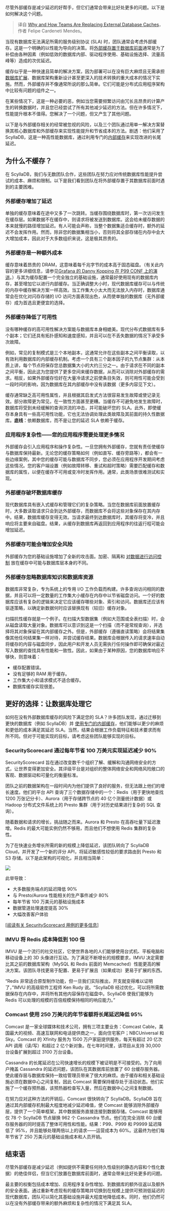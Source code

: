 
<!--
title: 为什么以及如何团队正在取代外部数据库缓存
cover: https://cdn.thenewstack.io/media/2024/05/5e173095-drawers.jpg
-->

尽管外部缓存是减少延迟的好帮手，但它们通常会带来比好处更多的问题。以下是如何解决这个问题。

> 译自 [Why and How Teams Are Replacing External Database Caches](https://thenewstack.io/why-and-how-teams-are-replacing-external-database-caches/)，作者 Felipe Cardeneti Mendes。

当现有数据库无法满足所需的服务级别协议 (SLA) 时，团队通常会考虑外部缓存。这是一个明确的以性能为导向的决策。将[外部缓存置于数据库前面](https://thenewstack.io/place-ccache-front-database-like-amazon-dynamodb-accelerator-dax/)通常是为了补偿由各种因素（例如低效的数据库内部、驱动程序使用、基础设施选择、流量高峰等）造成的次优延迟。

缓存似乎是一种快速且简单的解决方案，因为部署可以在没有巨大麻烦且无需承担[数据库扩展](https://roadmap.sh/guides/scaling-databases)、数据库架构重新设计甚至更深入的技术转换的重大成本的情况下实施。然而，外部缓存并不像通常所说的那么简单。它们可能是分布式应用程序架构中比较有问题的组件之一。

在某些情况下，这是一种必要的恶，例如当您需要频繁访问由冗长且昂贵的计算产生的转换数据时，并且您已经尝试了所有其他减少延迟的方法。但在许多情况下，性能提升根本不值得。您解决了一个问题，但又产生了其他问题。

以下是与外部缓存相关的经常被忽视的风险，以及三个团队通过用单一解决方案替换其核心数据库和外部缓存来实现性能提升和节省成本的方法。剧透：他们采用了 ScyllaDB，这是一种高性能数据库，通过利用专门的[内部缓存](https://thenewstack.io/why-databases-should-bypass-the-linux-page-cache/)来实现改进的长尾延迟。

## 为什么不缓存？

在 ScyllaDB，我们与无数团队合作，这些团队在努力应对传统数据库性能提升尝试的成本、麻烦和限制。以下是我们看到团队在将外部缓存置于其数据库前面时遇到的主要困难。

### 外部缓存增加了延迟

单独的缓存意味着在途中又多了一次跳转。当缓存围绕数据库时，第一次访问发生在缓存层。如果数据不在缓存中，则请求将被发送到数据库。这会给未缓存数据的本来就慢的路径增加延迟。有人可能会声称，当整个数据集适合缓存时，额外的延迟不会发挥作用。然而，除非您的数据集相当小，否则将其全部存储在内存中会大大增加成本，因此对于大多数组织来说，这是极其昂贵的。

### 外部缓存是一种额外成本

缓存意味着昂贵的 DRAM，这意味着每千兆字节的成本高于固态磁盘。（有关此内容的更多详细信息，请参见[Grafana 的 Danny Kopping 在 P99 CONF 上的演讲](https://www.p99conf.io/session/cache-me-if-you-can-how-grafana-labs-scaled-up-their-memcached-42x-cut-costs-too/)。）与其为缓存配置一个完全独立的基础设施，通常最好使用现有的数据库内存，甚至增加它以进行内部缓存。当正确调整大小时，现代数据库缓存可以与传统的内存中缓存解决方案一样高效。当工作集大小太大而无法放入内存时，数据库通常会在优化对闪存存储的 I/O 访问方面表现出色，从而使单独的数据库（无外部缓存）成为首选且更便宜的选择。

### 外部缓存降低了可用性

没有哪种缓存的高可用性解决方案能与数据库本身相媲美。现代分布式数据库有多个副本；它们还具有拓扑感知和速度感知，并且可以在不丢失数据的情况下承受多次故障。

例如，常见的复制模式是三个本地副本，这通常允许在这些副本之间平衡读取，以有效利用数据库的内部缓存机制。考虑一个具有三个副本因子的九节点集群：从本质上讲，每个节点将保存您总数据集大小的大约三分之一。由于请求在不同的副本之间平衡，因此这为您提供了更多空间来缓存数据，从而可以消除对外部缓存的需求。相反，如果外部缓存恰好在大量冷请求之前使条目失效，则可用性可能会受到一段时间的影响，因为数据库在其内部缓存中没有该数据（更多内容见下文）。

缓存通常缺乏高可用性属性，并且根据其启发式方法很容易发生故障或使记录无效。部分故障更为常见，在一致性方面甚至更糟。当缓存不可避免地发生故障时，数据库将受到未经缓解的查询洪流的冲击，并可能破坏您的 SLA。此外，即使缓存本身具有一些高可用性功能，它也无法协调处理此类故障及其前面的持久性数据库。**底线**：依赖数据库，而不是让您的延迟 SLA 依赖于缓存。

### 应用程序复杂性——您的应用程序需要处理更多情况

外部缓存会引入应用程序和操作复杂性。一旦您拥有外部缓存，您就有责任使缓存与数据库保持最新。无论您的缓存策略如何（例如直写、缓存旁路等），都会有一些边缘案例，其中您的缓存可能与数据库不同步，您必须在应用程序开发期间考虑这些情况。您的客户端设置（例如故障转移、重试和超时策略）需要匹配缓存和数据库的属性，以便在缓存不可用或变冷时发挥作用。通常，此类场景很难测试和实现。

### 外部缓存破坏数据库缓存

现代数据库具有嵌入式缓存和管理它们的复杂策略。当您在数据库前面放置缓存时，大多数读取请求只会到达外部缓存，而数据库不会将这些对象保存在其内存中。结果，数据库缓存变得无效。当请求最终到达数据库时，其缓存将变冷，并且响应将主要来自磁盘。结果，从缓存到数据库再返回到应用程序的往返行程可能会增加延迟。

### 外部缓存可能会增加安全风险

外部缓存为您的基础设施增加了全新的攻击面。加密、隔离和 [对数据进行访问控制](https://thenewstack.io/how-to-control-access-in-llm-data-plus-distributed-authorization/) 放在缓存中可能与数据库层本身的不同。

### 外部缓存忽略数据库知识和数据库资源

数据库非常复杂，专为系统上的专用 I/O 工作负载而构建。许多查询访问相同的数据，并且可以将一定数量的工作集大小缓存在内存中以节省磁盘访问。一个好的数据库应该有复杂的逻辑来决定它应该缓存哪些对象、索引和访问。数据库还应该有驱逐策略，以确定新数据何时应该替换现有（较旧）缓存对象。

扫描抗性缓存就是一个例子。在扫描大型数据集（例如大范围或全表扫描）时，会从磁盘读取大量对象。数据库可以意识到这是一个扫描（而不是常规查询），并选择将其对象保留在其内部缓存之外。但是，外部缓存（遵循直读策略）会将结果集像其他任何结果集一样对待，并尝试缓存结果。数据库会根据传入的请求速率自动将缓存的内容与磁盘同步，因此用户和开发人员无需执行任何操作即可确保对最近写入数据的查找具有性能和一致性。因此，如果由于某种原因，您的数据库响应不够快，则意味着：

- 缓存配置错误。
- 没有足够的 RAM 用于缓存。
- 工作集大小和请求模式不适合缓存。
- 数据库缓存实现很差。

## 更好的选择：让数据库处理它

如何在没有外部数据库缓存的风险下满足您的 SLA？许多团队发现，通过迁移到更快的数据库（例如 ScyllaDB）并 [使用专门的内部缓存](https://thenewstack.io/why-databases-should-bypass-the-linux-page-cache/)，他们能够以更少的麻烦和更低的成本满足其延迟 SLA。当然，结果会根据工作负载特征和技术要求而有所不同。但对于可能实现的目标，请考虑这些团队能够实现的目标。

### SecurityScorecard 通过每年节省 100 万美元实现延迟减少 90%

SecurityScorecard 旨在通过改变数千个组织了解、缓解和沟通网络安全的方式，让世界变得更加安全。其评级平台是对组织的整体网络安全和网络风险敞口的客观、数据驱动和可量化的衡量标准。

团队之前的数据架构在一段时间内为他们提供了良好的服务，但无法跟上他们的增长速度。他们的平台 API 查询了三个数据存储中的一个：Redis（用于更快地查找 1200 万张记分卡）、Aurora（用于存储跨节点的 40 亿个测量统计数据）或 Hadoop 分布式文件系统上的 Presto 集群（用于对历史结果进行复杂的 SQL 查询）。

随着数据和请求的增长，挑战随之而来。Aurora 和 Presto 在高吞吐量下延迟激增。Redis 的最大可能实例仍然不够用，而且他们不想使用 Redis 集群的复杂性。

为了在快速业务增长所需的新的规模上降低延迟，该团队转向了 ScyllaDB Cloud，并开发了一个新的评分 API，将延迟敏感性较低的要求路由到 Presto 和 S3 存储。以下是此架构的可视化，并且相当简单：

![](https://cdn.thenewstack.io/media/2024/05/6427574d-image1.png)

此举导致：

- 大多数服务端点的延迟降低 90%
- 与 Presto/Aurora 性能相关的生产事件减少 80%
- 每年节省 100 万美元的基础设施成本
- 数据管道处理速度提高 30%
- 大幅改善客户体验

[[阅读有关 SecurityScorecard 用例的更多信息]](https://www.scylladb.com/2024/02/05/redis-aurora-scylladb/)

### IMVU 将 Redis 成本降低到 100 倍

IMVU 是一个流行的社交社区，它使世界各地的人们能够使用台式机、平板电脑和移动设备上的 3D 头像进行互动。为了满足不断增长的规模要求，IMVU 决定需要比其之前的数据库架构（MySQL 和 Redis 前面的 Memcached）性能更高的解决方案。该团队寻找更易于配置、更易于扩展且（如果成功）更易于扩展的东西。

“Redis 非常适合原型制作功能，但一旦我们实际推出，开支就变得难以证明了，”IMVU 的高级软件工程师 Ken Rudy 说。“ScyllaDB 经过优化，可以将所需数据保存在内存中，并将所有其他内容保存在磁盘中。ScyllaDB 使我们能够为 Redis 可以处理的规模的百倍规模保持相同的响应能力。”

### Comcast 使用 250 万美元的年节省额将长尾延迟降低 95%

Comcast 是一家全球媒体和技术公司，拥有三项主要业务：Comcast Cable，美国最大的视频、高速互联网和电话提供商之一，面向住宅客户；NBCUniversal 和 Sky。Comcast 的 Xfinity 服务为 1500 万户家庭提供服务，每天有超过 20 亿次 API 调用（读/写）和超过 2 亿个新对象。在七年时间里，该项目从支持 30,000 台设备扩展到超过 3100 万台设备。

Cassandra 的长尾延迟在公司快速增长的规模下被证明是不可接受的。为了向用户掩盖 Cassandra 的延迟问题，该团队在其数据库前放置了 60 台缓存服务器。使此缓存层与数据库保持一致给管理员带来了很大的麻烦。由于缓存和相关基础设施必须在数据中心之间复制，因此 Comcast 需要保持缓存处于活动状态。他们实施了一个缓存预热器，该预热器检查写入量，然后在数据中心之间复制数据。

在努力应对这种方法的开销后，Comcast 很快转向了 ScyllaDB。ScyllaDB 旨在通过其内部缓存机制最大程度地减少延迟峰值，使 Comcast 能够消除外部缓存层，提供了一个简单框架，其中数据服务直接连接到数据存储。Comcast 能够用仅 78 个 ScyllaDB 节点替换 962 个 Cassandra 节点。他们在完全消除 60 台缓存服务器的同时提高了整体可用性和性能。结果：P99、P999 和 P9999 延迟降低了 95%，并且能够处理两倍以上的请求——运营成本为 60%。这最终为他们每年节省了 250 万美元的基础设施成本和人员开销。

## 结束语

尽管外部缓存是减少延迟（例如提供不需要任何持久性级别的静态内容和个性化数据）的绝佳伴侣，但当它们放置在数据库前面时，通常会带来比好处更多的问题。

最主要的权衡包括成本增加、应用程序复杂性增加、到数据库的额外往返以及额外的安全表面。通过重新考虑现有的缓存策略并切换到在规模上提供可预测低延迟的现代数据库，团队可以简化其基础设施并最大程度地降低成本。同时，他们仍然可以在没有外部缓存带来的额外麻烦和复杂性的情况下满足其 SLA。
